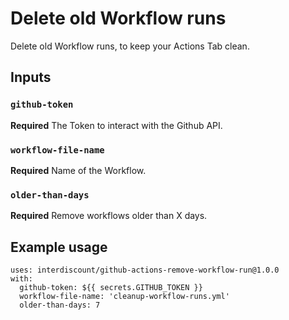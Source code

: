# Delete old Workflow runs
Delete old Workflow runs, to keep your Actions Tab clean.

## Inputs

### `github-token`

**Required** The Token to interact with the Github API.

### `workflow-file-name`

**Required** Name of the Workflow.

### `older-than-days`

**Required** Remove workflows older than X days.

## Example usage

```
uses: interdiscount/github-actions-remove-workflow-run@1.0.0
with:
  github-token: ${{ secrets.GITHUB_TOKEN }}
  workflow-file-name: 'cleanup-workflow-runs.yml'
  older-than-days: 7
```
